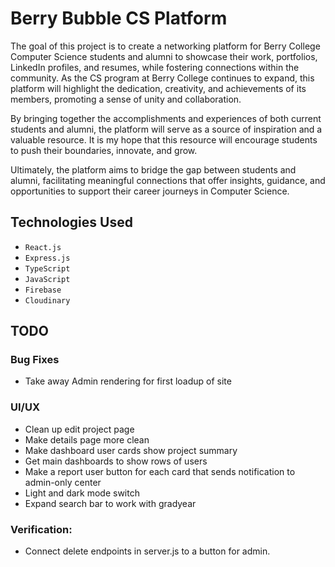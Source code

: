 # Berry Bubble CS Platform
The goal of this project is to create a networking platform for Berry College Computer Science students and alumni to showcase their work, portfolios, LinkedIn profiles, and resumes, while fostering connections within the community. As the CS program at Berry College continues to expand, this platform will highlight the dedication, creativity, and achievements of its members, promoting a sense of unity and collaboration.

By bringing together the accomplishments and experiences of both current students and alumni, the platform will serve as a source of inspiration and a valuable resource. It is my hope that this resource will encourage students to push their boundaries, innovate, and grow.

Ultimately, the platform aims to bridge the gap between students and alumni, facilitating meaningful connections that offer insights, guidance, and opportunities to support their career journeys in Computer Science.

## Technologies Used

- `React.js`
- `Express.js`
- `TypeScript`
- `JavaScript`
- `Firebase`
- `Cloudinary`

## TODO

### Bug Fixes
- Take away Admin rendering for first loadup of site

### UI/UX
- Clean up edit project page
- Make details page more clean
- Make dashboard user cards show project summary
- Get main dashboards to show rows of users
- Make a report user button for each card that sends notification to admin-only center
- Light and dark mode switch
- Expand search bar to work with gradyear

### Verification:
- Connect delete endpoints in server.js to a button for admin.

